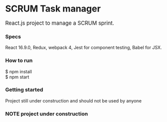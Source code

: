 # SCRUM Task manager
<p style="font-size:1.2em;"> React.js project to manage a SCRUM sprint. <p>

### Specs
 React 16.9.0, Redux, webpack 4, Jest for component testing, Babel for JSX.

### How to run
 $ npm install </br>
 $ npm start

### Getting started
  Project still under construction and should not be used by anyone
### NOTE project under construction
